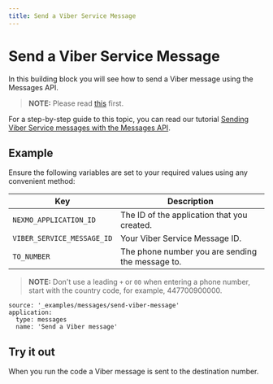 ```yaml
---
title: Send a Viber Service Message
---
```


# Send a Viber Service Message

In this building block you will see how to send a Viber message using the Messages API.

> **NOTE:** Please read [this](/messages/concepts/viber) first.

For a step-by-step guide to this topic, you can read our tutorial [Sending Viber Service messages with the Messages API](/tutorials/sending-viber-service-messages-with-messages-api).

## Example

Ensure the following variables are set to your required values using any convenient method:

Key | Description
-- | --
`NEXMO_APPLICATION_ID` | The ID of the application that you created.
`VIBER_SERVICE_MESSAGE_ID` | Your Viber Service Message ID.
`TO_NUMBER` | The phone number you are sending the message to. 

> **NOTE:** Don't use a leading `+` or `00` when entering a phone number, start with the country code, for example, 447700900000.

```building_blocks
source: '_examples/messages/send-viber-message'
application:
  type: messages
  name: 'Send a Viber message'
```

## Try it out

When you run the code a Viber message is sent to the destination number.
